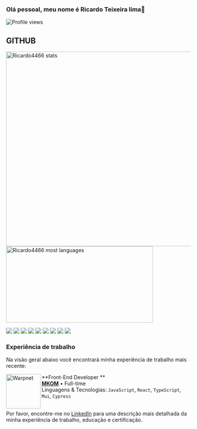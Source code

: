 ### Olá pessoal, meu nome é Ricardo Teixeira lima👋
<p align="left"> <img src="https://komarev.com/ghpvc/?username=Ricardo4466&color=yellow" alt="Profile views" /> </p>


## GITHUB

<p align="left">
<img width="530em" src="https://github-readme-stats.vercel.app/api?username=Ricardo4466&show_icons=true&theme=vision-friendly-dark" alt="Ricardo4466 stats"/>
<img width="400em" height="208em" src ="https://github-readme-stats.vercel.app/api/top-langs/?username=Ricardo4466&layout=compact&theme=vision-friendly-dark" alt="Ricardo4466 most languages"/>
</p>

![](https://img.shields.io/badge/‎-Linux-E95420?logo=linux&logoColor=white&style=plastic)
![](https://img.shields.io/badge/‎-JavaScript-F7DF1E?logo=javascript&logoColor=white&style=plastic)
![](https://img.shields.io/badge/‎-typescript-F05032?logo=typescript&logoColor=blue&style=plastic)
![](https://img.shields.io/badge/‎-NodeJS-339933?logo=Node.js&logoColor=white&style=plastic)
![](https://img.shields.io/badge/‎-HTML-CC342D?logo=html5&logoColor=white&style=plastic)
![](https://img.shields.io/badge/‎-CSS-1572B6?logo=css3&logoColor=white&style=plastic)
![](https://img.shields.io/badge/%E2%80%8E-ReactJS-61DAFB?logo=React&logoColor=white&style=plastic)
![](https://img.shields.io/badge/‎-Git-F05032?logo=git&logoColor=white&style=plastic)
![](https://img.shields.io/badge/‎-VS%20Code-007ACC?logo=visual-studio-code&logoColor=white&style=plastic)

### Experiência de trabalho
Na visão geral abaixo você encontrará minha experiência de trabalho mais recente:

[<img align="left" height="94px" width="94px" alt="Warpnet" src="https://mkom.com.br/wp-content/themes/mkom/assets/img/logo-mkom.svg" />](https://www.mkom.com.br/)

**Front-End Developer ** \
[**MKOM**](https://mkom.com.br/) • Full-time \
Linguagens & Tecnologias: `JavaScript`, `React`, `TypeScript`, `Mui`, `Cypress`\
<br/>

Por favor, encontre-me no [LinkedIn](https://www.linkedin.com/in/ricardo-teixeira-lima-1120901ab/) para uma descrição mais detalhada da minha experiência de trabalho, educação e certificação.
